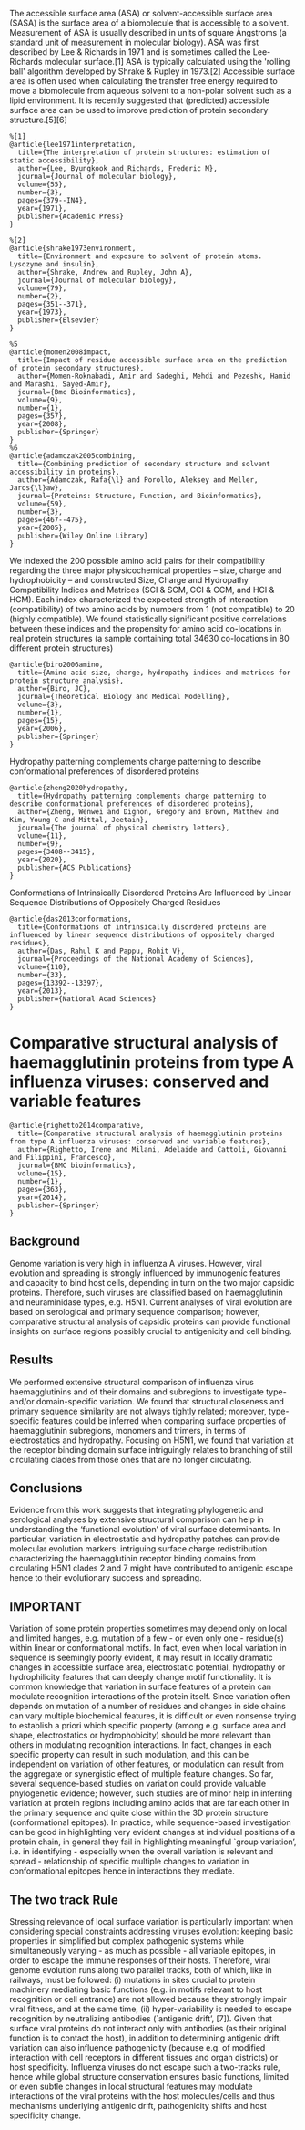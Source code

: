 The accessible surface area (ASA) or solvent-accessible surface area (SASA) is the surface area of a biomolecule that is accessible to a solvent. Measurement of ASA is usually described in units of square Ångstroms (a standard unit of measurement in molecular biology). ASA was first described by Lee & Richards in 1971 and is sometimes called the Lee-Richards molecular surface.[1] ASA is typically calculated using the 'rolling ball' algorithm developed by Shrake & Rupley in 1973.[2] Accessible surface area is often used when calculating the transfer free energy required to move a biomolecule from aqueous solvent to a non-polar solvent such as a lipid environment. It is recently suggested that (predicted) accessible surface area can be used to improve prediction of protein secondary structure.[5][6]

```
%[1] 
@article{lee1971interpretation,
  title={The interpretation of protein structures: estimation of static accessibility},
  author={Lee, Byungkook and Richards, Frederic M},
  journal={Journal of molecular biology},
  volume={55},
  number={3},
  pages={379--IN4},
  year={1971},
  publisher={Academic Press}
}

%[2]
@article{shrake1973environment,
  title={Environment and exposure to solvent of protein atoms. Lysozyme and insulin},
  author={Shrake, Andrew and Rupley, John A},
  journal={Journal of molecular biology},
  volume={79},
  number={2},
  pages={351--371},
  year={1973},
  publisher={Elsevier}
}

%5
@article{momen2008impact,
  title={Impact of residue accessible surface area on the prediction of protein secondary structures},
  author={Momen-Roknabadi, Amir and Sadeghi, Mehdi and Pezeshk, Hamid and Marashi, Sayed-Amir},
  journal={Bmc Bioinformatics},
  volume={9},
  number={1},
  pages={357},
  year={2008},
  publisher={Springer}
}
%6
@article{adamczak2005combining,
  title={Combining prediction of secondary structure and solvent accessibility in proteins},
  author={Adamczak, Rafa{\l} and Porollo, Aleksey and Meller, Jaros{\l}aw},
  journal={Proteins: Structure, Function, and Bioinformatics},
  volume={59},
  number={3},
  pages={467--475},
  year={2005},
  publisher={Wiley Online Library}
}
```


We indexed the 200 possible amino acid pairs for their compatibility regarding the three major physicochemical properties – size, charge and hydrophobicity – and constructed Size, Charge and Hydropathy Compatibility Indices and Matrices (SCI & SCM, CCI & CCM, and HCI & HCM). Each index characterized the expected strength of interaction (compatibility) of two amino acids by numbers from 1 (not compatible) to 20 (highly compatible). We found statistically significant positive correlations between these indices and the propensity for amino acid co-locations in real protein structures (a sample containing total 34630 co-locations in 80 different protein structures)
```
@article{biro2006amino,
  title={Amino acid size, charge, hydropathy indices and matrices for protein structure analysis},
  author={Biro, JC},
  journal={Theoretical Biology and Medical Modelling},
  volume={3},
  number={1},
  pages={15},
  year={2006},
  publisher={Springer}
}
```
Hydropathy patterning complements charge patterning to describe conformational preferences of disordered proteins
```
@article{zheng2020hydropathy,
  title={Hydropathy patterning complements charge patterning to describe conformational preferences of disordered proteins},
  author={Zheng, Wenwei and Dignon, Gregory and Brown, Matthew and Kim, Young C and Mittal, Jeetain},
  journal={The journal of physical chemistry letters},
  volume={11},
  number={9},
  pages={3408--3415},
  year={2020},
  publisher={ACS Publications}
}
```
Conformations of Intrinsically Disordered Proteins Are Influenced by Linear Sequence Distributions of Oppositely Charged Residues
```
@article{das2013conformations,
  title={Conformations of intrinsically disordered proteins are influenced by linear sequence distributions of oppositely charged residues},
  author={Das, Rahul K and Pappu, Rohit V},
  journal={Proceedings of the National Academy of Sciences},
  volume={110},
  number={33},
  pages={13392--13397},
  year={2013},
  publisher={National Acad Sciences}
}
```
# Comparative structural analysis of haemagglutinin proteins from type A influenza viruses: conserved and variable features
```
@article{righetto2014comparative,
  title={Comparative structural analysis of haemagglutinin proteins from type A influenza viruses: conserved and variable features},
  author={Righetto, Irene and Milani, Adelaide and Cattoli, Giovanni and Filippini, Francesco},
  journal={BMC bioinformatics},
  volume={15},
  number={1},
  pages={363},
  year={2014},
  publisher={Springer}
}
```

## Background
Genome variation is very high in influenza A viruses. However, viral evolution and spreading is strongly influenced by immunogenic features and capacity to bind host cells, depending in turn on the two major capsidic proteins. Therefore, such viruses are classified based on haemagglutinin and neuraminidase types, e.g. H5N1. Current analyses of viral evolution are based on serological and primary sequence comparison; however, comparative structural analysis of capsidic proteins can provide functional insights on surface regions possibly crucial to antigenicity and cell binding.

## Results
We performed extensive structural comparison of influenza virus haemagglutinins and of their domains and subregions to investigate type- and/or domain-specific variation. We found that structural closeness and primary sequence similarity are not always tightly related; moreover, type-specific features could be inferred when comparing surface properties of haemagglutinin subregions, monomers and trimers, in terms of electrostatics and hydropathy. Focusing on H5N1, we found that variation at the receptor binding domain surface intriguingly relates to branching of still circulating clades from those ones that are no longer circulating.

## Conclusions
Evidence from this work suggests that integrating phylogenetic and serological analyses by extensive structural comparison can help in understanding the ‘functional evolution’ of viral surface determinants. In particular, variation in electrostatic and hydropathy patches can provide molecular evolution markers: intriguing surface charge redistribution characterizing the haemagglutinin receptor binding domains from circulating H5N1 clades 2 and 7 might have contributed to antigenic escape hence to their evolutionary success and spreading.

## IMPORTANT

Variation of some protein properties sometimes may depend only on local and limited hanges, e.g. mutation of a few - or even only one - residue(s) within linear or conformational motifs. In fact, even when local variation in sequence is seemingly poorly evident, it may result in locally dramatic changes in accessible surface area, electrostatic potential, hydropathy or hydrophilicity features that can deeply change motif functionality. It is common knowledge that variation in surface features of a protein can modulate recognition interactions of the protein itself. Since variation often depends on mutation of a number of residues and changes in side chains can vary multiple biochemical features, it is difficult or even nonsense trying to establish a priori which specific property (among e.g. surface area and shape, electrostatics or hydrophobicity) should be more relevant than others in modulating recognition interactions. In fact, changes in each specific property can result in such modulation, and this can be independent on variation of other features, or modulation can result from the aggregate or synergistic effect of multiple feature changes. So far, several sequence-based studies on variation could provide valuable phylogenetic evidence; however, such studies are of minor help in inferring variation at protein regions including amino acids that are far each other in the primary sequence and quite close within the 3D protein structure (conformational epitopes). In practice, while sequence-based investigation can be good in highlighting very evident changes at individual positions of a protein chain, in general they fail in highlighting meaningful `group variation’, i.e. in identifying - especially when the overall variation is relevant and spread - relationship of specific multiple changes to variation in conformational epitopes hence in interactions they mediate.

## The two track Rule

Stressing relevance of local surface variation is particularly important when considering special constraints addressing viruses evolution: keeping basic properties in simplified but complex pathogenic systems while simultaneously varying - as much as possible - all variable epitopes, in order to escape the immune responses of their hosts. Therefore, viral genome evolution runs along two parallel tracks, both of which, like in railways, must be followed: (i) mutations in sites crucial to protein machinery mediating basic functions (e.g. in motifs relevant to host recognition or cell entrance) are not allowed because they strongly impair viral fitness, and at the same time, (ii) hyper-variability is needed to escape recognition by neutralizing antibodies (`antigenic drift’, [7]). Given that surface viral proteins do not interact only with antibodies (as their original function is to contact the host), in addition to determining antigenic drift, variation can also influence pathogenicity (because e.g. of modified interaction with cell receptors in different tissues and organ districts) or host specificity. Influenza viruses do not escape such a two-tracks rule, hence while global structure conservation ensures basic functions, limited or even subtle changes in local structural features may modulate interactions of the viral proteins with the host molecules/cells and thus mechanisms underlying antigenic drift, pathogenicity shifts and host specificity change.
